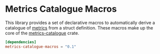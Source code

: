 Metrics Catalogue Macros
=============

This library provides a set of declarative macros to automatically derive a catalogue of [metrics](https://github.com/metrics-rs/metrics) from a struct definition.
These macros make up the core of the [metrics-catalogue](https://github.com/sadroeck/metrics-catalogue) crate.

```toml
[dependencies]
metrics-catalogue-macros = "0.1"
```
